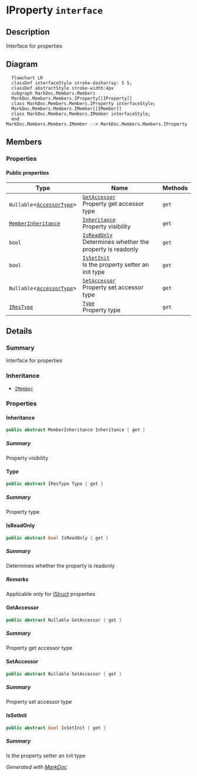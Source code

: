 # IProperty `interface`

## Description
Interface for properties

## Diagram
```mermaid
  flowchart LR
  classDef interfaceStyle stroke-dasharray: 5 5;
  classDef abstractStyle stroke-width:4px
  subgraph MarkDoc.Members.Members
  MarkDoc.Members.Members.IProperty[[IProperty]]
  class MarkDoc.Members.Members.IProperty interfaceStyle;
  MarkDoc.Members.Members.IMember[[IMember]]
  class MarkDoc.Members.Members.IMember interfaceStyle;
  end
MarkDoc.Members.Members.IMember --> MarkDoc.Members.Members.IProperty
```

## Members
### Properties
#### Public  properties
| Type | Name | Methods |
| --- | --- | --- |
| `Nullable`&lt;[`AccessorType`](../enums/AccessorType.md)&gt; | [`GetAccessor`](markdoc/members/members/IProperty.md#getaccessor)<br>Property get accessor type | `get` |
| [`MemberInheritance`](../enums/MemberInheritance.md) | [`Inheritance`](markdoc/members/members/IProperty.md#inheritance)<br>Property visibility | `get` |
| `bool` | [`IsReadOnly`](markdoc/members/members/IProperty.md#isreadonly)<br>Determines whether the property is readonly | `get` |
| `bool` | [`IsSetInit`](markdoc/members/members/IProperty.md#issetinit)<br>Is the property setter an init type | `get` |
| `Nullable`&lt;[`AccessorType`](../enums/AccessorType.md)&gt; | [`SetAccessor`](markdoc/members/members/IProperty.md#setaccessor)<br>Property set accessor type | `get` |
| [`IResType`](../resolvedtypes/IResType.md) | [`Type`](markdoc/members/members/IProperty.md#type)<br>Property type | `get` |

## Details
### Summary
Interface for properties

### Inheritance
 - [
`IMember`
](./IMember.md)

### Properties
#### Inheritance
```csharp
public abstract MemberInheritance Inheritance { get }
```
##### Summary
Property visibility

#### Type
```csharp
public abstract IResType Type { get }
```
##### Summary
Property type

#### IsReadOnly
```csharp
public abstract bool IsReadOnly { get }
```
##### Summary
Determines whether the property is readonly

##### Remarks
Applicable only for [IStruct](../types/IStruct.md) properties

#### GetAccessor
```csharp
public abstract Nullable GetAccessor { get }
```
##### Summary
Property get accessor type

#### SetAccessor
```csharp
public abstract Nullable SetAccessor { get }
```
##### Summary
Property set accessor type

#### IsSetInit
```csharp
public abstract bool IsSetInit { get }
```
##### Summary
Is the property setter an init type

*Generated with* [*MarkDoc*](https://github.com/hailstorm75/MarkDoc.Core)

